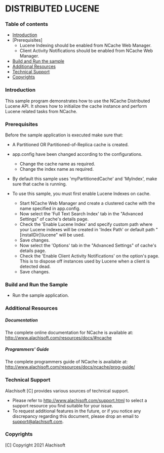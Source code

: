 # DISTRIBUTED LUCENE

### Table of contents

* [Introduction](#introduction)
* [Prerequisites]
	- Lucene Indexing should be enabled from NCache Web Manager.
	- Client Activity Notifications should be enabled from NCache Web Manager.
* [Build and Run the sample](#build-and-run-the-sample)
* [Additional Resources](#additional-resources)
* [Technical Support](#technical-support)
* [Copyrights](#copyrights)

### Introduction

This sample program demonstrates how to use the NCache Distributed Lucene API. 
It shows how to initialize the cache instance and perform Lucene related tasks from NCache.

### Prerequisites

Before the sample application is executed make sure that:

- A Partitioned OR Partitioned-of-Replica cache is created.
- app.config have been changed according to the configurations. 
	- Change the cache name as required.
	- Change the index name as required.
- By default this sample uses 'myPartitionedCache' and 'MyIndex', make sure that cache is running.

- To use this sample, you must first enable Lucene Indexes on cache. 
	- Start NCache Web Manager and create a clustered cache with the name specified in app.config. 
	- Now select the 'Full Text Search Index' tab in the "Advanced Settings" of cache's details page.
	- Check the 'Enable Lucene Index' and specify custom path where your Lucene indexes will be created in 'Index Path' or default path "[installDir]\lucene" will be used. 
	- Save changes.
	- Now select the 'Options' tab in the "Advanced Settings" of cache's details page. 
	- Check the 'Enable Client Activity Notifications' on the option's page. This is to dispose off instances used by Lucene when a client is detected dead. 
	- Save changes. 

### Build and Run the Sample
    
- Run the sample application.

### Additional Resources

##### Documentation
The complete online documentation for NCache is available at:
http://www.alachisoft.com/resources/docs/#ncache

##### Programmers' Guide
The complete programmers guide of NCache is available at:
http://www.alachisoft.com/resources/docs/ncache/prog-guide/

### Technical Support

Alachisoft [C] provides various sources of technical support. 

- Please refer to http://www.alachisoft.com/support.html to select a support resource you find suitable for your issue.
- To request additional features in the future, or if you notice any discrepancy regarding this document, please drop an email to [support@alachisoft.com](mailto:support@alachisoft.com).

### Copyrights

[C] Copyright 2021 Alachisoft 